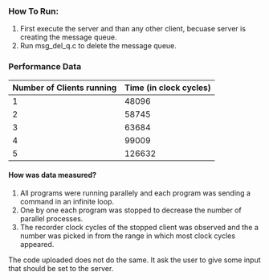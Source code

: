 ### How To Run:

1. First execute the server and than any other client, becuase server is creating the message queue.
2. Run msg_del_q.c to delete the message queue.

### Performance Data

Number of Clients running | Time (in clock cycles)
------------ | -------------
1 | 48096
2 | 58745
3 | 63684
4 | 99009
5 | 126632

#### How was data measured?

1. All programs were running parallely and each program was sending a command in an infinite loop.
2. One by one each program was stopped to decrease the number of parallel processes.
3. The recorder clock cycles of the stopped client was observed and the a number was picked in from the range in which most clock cycles appeared.

The code uploaded does not do the same. It ask the user to give some input that should be set to the server.
